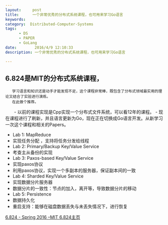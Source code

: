 ```yaml
---
layout:     post
title:      一个非常优秀的分布式系统课程，也可用来学习Go语言
keywords:
category:  Distributed-Computer-Systems
tags:
      - DS
      - PAPER
      - GoLang
date:        2016/4/9 12:10:33
description: 一个非常优秀的分布式系统课程，也可用来学习Go语言

---
```


## 6.824是MIT的分布式系统课程，

       学习语言和知识还是动手才能发现不足，这个课程非常棒，既包含了分布式领域最实用的理论又结合了实验进行演练。
       在此做个推荐。

　　- 以前的课程实现是Cpp实现一个分布式文件系统，可以看12年的课程。
       - 现在课程进行了刷新，并且语言更新为Go，现在正在切换成Go语言开发。从新学习一次这个课程和相关的Papers。

<!--more-->

 - Lab 1: MapReduce
 - 实现任务分配 ，支持将任务分发给线程
 - Lab 2: Primary/Backup Key/Value Service
 - 考查主从备份的实现
 - Lab 3: Paxos-based Key/Value Service
 - 实现paxos协议
 - 利用paxos协议，实现一个多副本的服务器，保证副本间的一致
 - Lab 4: Sharded Key/Value Service
 - 实现数据分片服务器
 - 数据分片的一致性：节点的加入，离开等，导致数据分片的移动
 - Lab 5: Persistence
 - 数据持久化
 - 重启支持：能够在磁盘数据丢失与未丢失情况下，进行恢复



[6.824 - Spring 2016 –MIT 6.824主页](https://pdos.csail.mit.edu/6.824/index.html)
